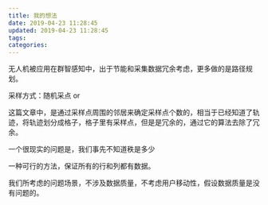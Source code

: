 ```yaml
---
title: 我的想法
date: 2019-04-23 11:28:45
updated: 2019-04-23 11:28:45
tags:
categories:
---
```


无人机被应用在群智感知中，出于节能和采集数据冗余考虑，更多做的是路径规划。



采样方式：随机采点 or 



这篇文章中，是通过采样点周围的邻居来确定采样点个数的，相当于已经知道了轨迹，将轨迹划分成格子，格子里有采样点，但是是冗余的，通过它的算法去除了冗余。



一个很现实的问题是，我们事先不知道秩是多少

一种可行的方法，保证所有的行和列都有数据。



我们所考虑的问题场景，不涉及数据质量，不考虑用户移动性，假设数据质量是没有问题的。